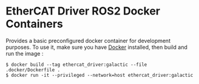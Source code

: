 # EtherCAT Driver ROS2 Docker Containers
Provides a basic preconfigured docker container for development purposes. To use it, make sure you have [Docker](https://docs.docker.com/get-docker/) installed, then build and run the image :

```shell
$ docker build --tag ethercat_driver:galactic --file .docker/Dockerfile .
$ docker run -it --privileged --network=host ethercat_driver:galactic
```